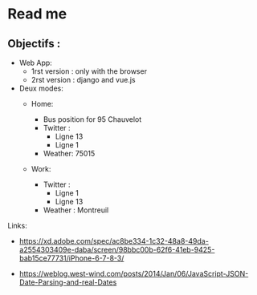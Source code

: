 # Read me

## Objectifs :
- Web App:
    - 1rst version : only with the browser
    - 2rst version : django and vue.js
- Deux modes:
    - Home:
        - Bus position for 95 Chauvelot 
        - Twitter :
            - Ligne 13
            - Ligne 1
        - Weather: 75015

    - Work:
        - Twitter :
            - Ligne 1
            - Ligne 13
        - Weather : Montreuil

Links:
- https://xd.adobe.com/spec/ac8be334-1c32-48a8-49da-a2554303409e-daba/screen/98bbc00b-62f6-41eb-9425-bab15ce77731/iPhone-6-7-8-3/

- https://weblog.west-wind.com/posts/2014/Jan/06/JavaScript-JSON-Date-Parsing-and-real-Dates
